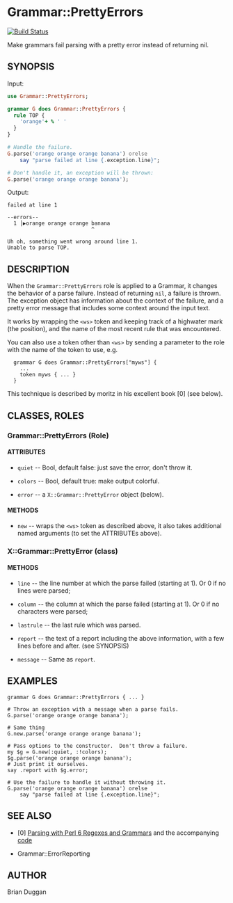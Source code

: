 # Grammar::PrettyErrors
[![Build Status](https://travis-ci.org/bduggan/p6-grammar-prettyerrors.svg?branch=master)](https://travis-ci.org/bduggan/p6-grammar-prettyerrors)

Make grammars fail parsing with a pretty error instead of returning nil.

## SYNOPSIS

Input:

```raku
use Grammar::PrettyErrors;

grammar G does Grammar::PrettyErrors {
  rule TOP {
    'orange'+ % ' '
  }
}

# Handle the failure.
G.parse('orange orange orange banana') orelse
    say "parse failed at line {.exception.line}";

# Don't handle it, an exception will be thrown:
G.parse('orange orange orange banana');
```

Output:

```
failed at line 1

--errors--
  1 │▶orange orange orange banana
                           ^

Uh oh, something went wrong around line 1.
Unable to parse TOP.
```

## DESCRIPTION

When the `Grammar::PrettyErrors` role is applied
to a Grammar, it changes the behavior of a parse
failure.  Instead of returning `nil`, a failure
is thrown.  The exception object has information
about the context of the failure, and a pretty
error message that includes some context around
the input text.

It works by wrapping the `<ws>` token and keeping
track of a highwater mark (the position), and the
name of the most recent rule that was encountered.

You can also use a token other than `<ws>` by sending
a parameter to the role with the name of the token
to use, e.g.

```
  grammar G does Grammar::PrettyErrors["myws"] {
    ...
    token myws { ... }
  }
```

This technique is described by moritz in his
excellent book [0] (see below).

## CLASSES, ROLES

### Grammar::PrettyErrors (Role)

#### ATTRIBUTES

* `quiet` -- Bool, default false: just save the error, don't throw it.

* `colors` -- Bool, default true: make output colorful.

* `error` -- a `X::Grammar::PrettyError` object (below).

#### METHODS

* `new` -- wraps the `<ws>` token as described above, it also takes
  additional named arguments (to set the ATTRIBUTEs above).

### X::Grammar::PrettyError (class)

#### METHODS

* `line` -- the line number at which the parse failed (starting at 1).
Or 0 if no lines were parsed;

* `column` -- the column at which the parse failed (starting at 1).
Or 0 if no characters were parsed;

* `lastrule` -- the last rule which was parsed.

* `report` -- the text of a report including the above information,
with a few lines before and after.  (see SYNOPSIS)

* `message` -- Same as `report`.

## EXAMPLES

```
grammar G does Grammar::PrettyErrors { ... }

# Throw an exception with a message when a parse fails.
G.parse('orange orange orange banana');

# Same thing
G.new.parse('orange orange orange banana');

# Pass options to the constructor.  Don't throw a failure.
my $g = G.new(:quiet, :!colors);
$g.parse('orange orange orange banana');
# Just print it ourselves.
say .report with $g.error;

# Use the failure to handle it without throwing it.
G.parse('orange orange orange banana') orelse
    say "parse failed at line {.exception.line}";
```

## SEE ALSO

* [0] [Parsing with Perl 6 Regexes and Grammars](https://www.apress.com/us/book/9781484232279) and the accompanying [code](https://github.com/Apress/perl-6-regexes-and-grammars/blob/master/chapter-11-error-reporting/03-high-water-mark.p6)

* Grammar::ErrorReporting

## AUTHOR

Brian Duggan
